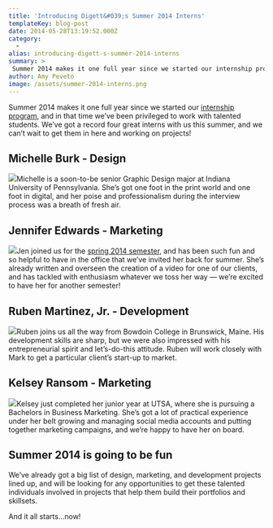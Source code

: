 ```yaml
---
title: 'Introducing Digett&#039;s Summer 2014 Interns'
templateKey: blog-post
date: 2014-05-28T13:19:52.000Z
category: 
  -
alias: introducing-digett-s-summer-2014-interns
summary: > 
 Summer 2014 makes it one full year since we started our internship program, and in that time we’ve been privileged to work with talented students. We’ve got a record four great interns with us this summer, and we can’t wait to get them in here and working on projects!
author: Amy Peveto
image: /assets/summer-2014-interns.png
---
```


Summer 2014 makes it one full year since we started our [internship program](/internship-program), and in that time we’ve been privileged to work with talented students. We’ve got a record four great interns with us this summer, and we can’t wait to get them in here and working on projects!

Michelle Burk - Design
----------------------

![](/assets/michelle-burk.png)Michelle is a soon-to-be senior Graphic Design major at Indiana University of Pennsylvania. She’s got one foot in the print world and one foot in digital, and her poise and professionalism during the interview process was a breath of fresh air.

Jennifer Edwards - Marketing
----------------------------

![](/assets/jennifer-edwards.png)Jen joined us for the [spring 2014 semester](/blog/02/04/2014/say-hi-digett-s-spring-2014-interns), and has been such fun and so helpful to have in the office that we’ve invited her back for summer. She’s already written and overseen the creation of a video for one of our clients, and has tackled with enthusiasm whatever we toss her way — we’re excited to have her for another semester!

Ruben Martinez, Jr. - Development
---------------------------------

![](/assets/ruben-martinez-jr.jpeg)Ruben joins us all the way from Bowdoin College in Brunswick, Maine. His development skills are sharp, but we were also impressed with his entrepreneurial spirit and let’s-do-this attitude. Ruben will work closely with Mark to get a particular client’s start-up to market.

Kelsey Ransom - Marketing
-------------------------

![](/assets/kelsey-ransom.png)Kelsey just completed her junior year at UTSA, where she is pursuing a Bachelors in Business Marketing. She’s got a lot of practical experience under her belt growing and managing social media accounts and putting together marketing campaigns, and we’re happy to have her on board.

Summer 2014 is going to be fun
------------------------------

We’ve already got a big list of design, marketing, and development projects lined up, and will be looking for any opportunities to get these talented individuals involved in projects that help them build their portfolios and skillsets.

And it all starts...now!
